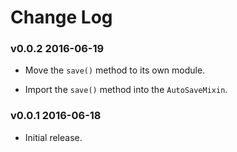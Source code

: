 # Change Log

### v0.0.2 2016-06-19

* Move the `save()` method to its own module.

* Import the `save()` method into the `AutoSaveMixin`.




### v0.0.1 2016-06-18

* Initial release.
